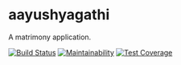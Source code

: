 # aayushyagathi
A matrimony application.

[![Build Status](https://travis-ci.org/dlinx/aayushyagathi.svg?branch=master)](https://travis-ci.org/dlinx/aayushyagathi)
[![Maintainability](https://api.codeclimate.com/v1/badges/c06bfd118caee71f7fcd/maintainability)](https://codeclimate.com/github/dlinx/aayushyagathi/maintainability)
[![Test Coverage](https://api.codeclimate.com/v1/badges/c06bfd118caee71f7fcd/test_coverage)](https://codeclimate.com/github/dlinx/aayushyagathi/test_coverage)
